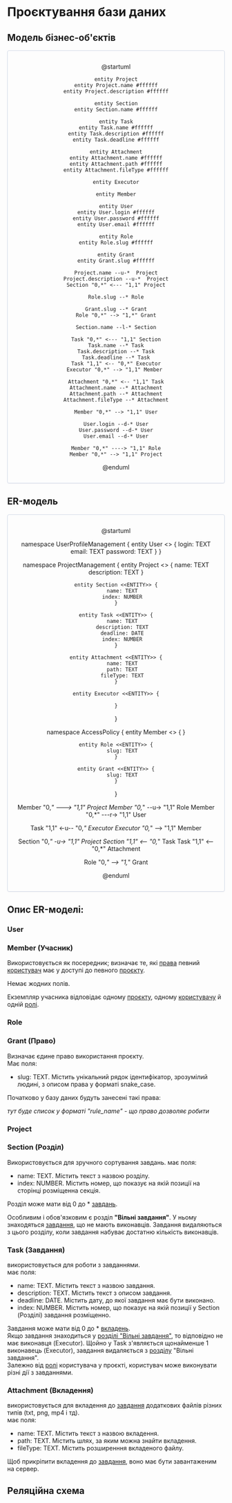 # Проєктування бази даних

## Модель бізнес-об'єктів

<center style="
    border-radius:4px;
    border: 1px solid #cfd7e6;
    box-shadow: 0 1px 3px 0 rgba(89,105,129,.05), 0 1px 1px 0 rgba(0,0,0,.025);
    padding: 1em;"
>

@startuml

    entity Project
    entity Project.name #ffffff
    entity Project.description #ffffff

    entity Section
    entity Section.name #ffffff

    entity Task
    entity Task.name #ffffff
    entity Task.description #ffffff
    entity Task.deadline #ffffff

    entity Attachment
    entity Attachment.name #ffffff
    entity Attachment.path #ffffff
    entity Attachment.fileType #ffffff

    entity Executor

    entity Member

    entity User
    entity User.login #ffffff
    entity User.password #ffffff
    entity User.email #ffffff

    entity Role
    entity Role.slug #ffffff

    entity Grant
    entity Grant.slug #ffffff

    Project.name --u-*  Project
    Project.description --u-*  Project
    Section "0,*" <--- "1,1" Project

    Role.slug --* Role

    Grant.slug --* Grant
    Role "0,*" --> "1,*" Grant

    Section.name --l-* Section

    Task "0,*" <--- "1,1" Section
    Task.name --* Task
    Task.description --* Task
    Task.deadline --* Task
    Task "1,1" <-- "0,*" Executor
    Executor "0,*" --> "1,1" Member 
    
    Attachment "0,*" <-- "1,1" Task
    Attachment.name --* Attachment
    Attachment.path --* Attachment
    Attachment.fileType --* Attachment

    Member "0,*" --> "1,1" User
    
    User.login --d-* User
    User.password --d-* User
    User.email --d-* User

    Member "0,*" ----> "1,1" Role
    Member "0,*" --> "1,1" Project

@enduml

</center>

## ER-модель

<center style="
    border-radius:4px;
    border: 1px solid #cfd7e6;
    box-shadow: 0 1px 3px 0 rgba(89,105,129,.05), 0 1px 1px 0 rgba(0,0,0,.025);
    padding: 1em;"
>

@startuml

namespace UserProfileManagement {
    entity User <<ENTITY>> {
        login: TEXT
        email: TEXT
        password: TEXT
    }
}

namespace ProjectManagement {
    entity Project <<ENTITY>> {
        name: TEXT
        description: TEXT
    }

    entity Section <<ENTITY>> {
        name: TEXT
        index: NUMBER
    }
    
    entity Task <<ENTITY>> {
        name: TEXT
        description: TEXT
        deadline: DATE
        index: NUMBER
    }
    
    entity Attachment <<ENTITY>> {
        name: TEXT
        path: TEXT
        fileType: TEXT
    }

    entity Executor <<ENTITY>> {

    }
}

namespace AccessPolicy {
    entity Member <<ENTITY>> { 
    }

    entity Role <<ENTITY>> {
        slug: TEXT
    }

    entity Grant <<ENTITY>> {
        slug: TEXT
    }
}

Member "0,*" ---> "1,1" Project
Member "0,*" --u-> "1,1" Role
Member "0,*" ---r-> "1,1" User

Task "1,1" <-u-- "0,*" Executor
Executor "0,*" --> "1,1" Member

Section "0,*" -u-> "1,1" Project
Section "1,1" <-- "0,*" Task
Task "1,1" <-- "0,*" Attachment

Role "0,*" --> "1,*" Grant

@enduml

</center>

## Опис ER-моделі:

<a name="user"></a>

### User

<a name="member"></a> 

### Member (Учасник)

Використовується як посередник; визначає те, які [права](#role) певний [користувач](#user) має у доступі до певного [проєкту](#project).

Немає жодних полів.

Екземпляр учасника відповідає одному [проєкту](#project), одному [користувачу](#user) й одній [ролі](#role).

<a name="role"></a>

### Role

<a name="grant"></a>

### Grant (Право)

Визначає єдине право використання проєкту.  
Має поля:

- slug: TEXT. Містить унікальний рядок ідентифікатор, зрозумілий людині, з описом права у форматі snake_case.

Початково у базу даних будуть занесені такі права:

*тут буде список у форматі "rule_name" - що право дозволяє робити*

<a name="project"></a>

### Project

<a name="section"></a>

### Section (Розділ)

Використовується для зручного сортування завдань.
має поля:
- name: TEXT. Містить текст з назвою розділу.
- index: NUMBER. Містить номер, що показує на якій позиції на сторінці розміщенна секція.  


<a name ="freeTasks"></a>

Розділ може мати від 0 до * [завдань](#task).  
  
Особливим і обов'язковим є розділ **"Вільні завдання"**. У ньому знаходяться [завдання](#task), що не мають виконавців. Завдання видаляються з цього розділу, коли завдання набуває достатню кількість виконавців.  

<a name ="task"></a>

### Task (Завдання)
використовується для роботи з завданнями.  
має поля:
+ name: TEXT. Містить текст з назвою завдання.  
+ description: TEXT. Містить текст з описом завдання.  
+ deadline: DATE. Містить дату, до якої завдання має бути виконано.  
+ index: NUMBER. Містить номер, що показує на якій позиції у Section (Розділі) завдання розміщенно.  

Завдання може мати від 0 до * [вкладень](#attachment).  
Якщо завдання знаходиться у [розділі "Вільні завдання"](#freeTasks), то відповідно не має виконавця (Executor). Щойно у Task з'являється щонайменше 1 виконавець (Executor), завдання видаляється з [розділу](#section) "Вільні завдання".  
Залежно від [ролі](#role) користувача у проєкті, користувач може виконувати різні дії з завданнями.

<a name ="attachment"></a>

### Attachment (Вкладення)
використовується для вкладення до [завдання](#task) додаткових файлів різних типів (txt, png, mp4 і тд).  
має поля:
- name: TEXT. Містить текст з назвою вкладення.  
- path: TEXT. Містить шлях, за яким можна знайти вкладення.  
- fileType: TEXT. Містить розширенння вкладеного файлу.  

Щоб прикріпити вкладення до [завдання](#task), воно має бути завантаженим на сервер.  

## Реляційна схема
